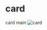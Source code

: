 # card
 card main
![card](https://user-images.githubusercontent.com/63623377/103245812-1ab90600-4940-11eb-8f60-46277371bd79.gif)
